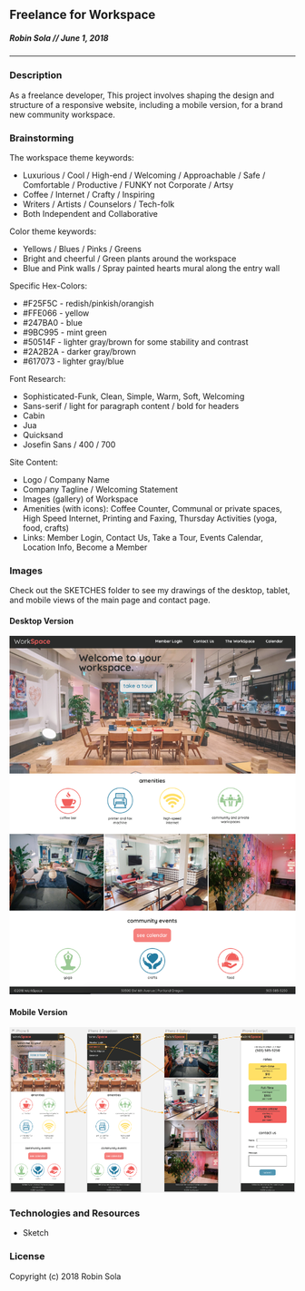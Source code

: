 ## Freelance for Workspace
##### Robin Sola // June 1, 2018
---
### Description

As a freelance developer, This project involves shaping the design and structure of a responsive website, including a mobile version, for a brand new community workspace.

### Brainstorming

The workspace theme keywords:
* Luxurious / Cool / High-end / Welcoming / Approachable / Safe / Comfortable / Productive / FUNKY not Corporate / Artsy
* Coffee / Internet / Crafty / Inspiring
* Writers / Artists / Counselors / Tech-folk
* Both Independent and Collaborative

Color theme keywords:
* Yellows / Blues / Pinks / Greens
* Bright and cheerful / Green plants around the workspace
* Blue and Pink walls / Spray painted hearts mural along the entry wall

Specific Hex-Colors:
* #F25F5C - redish/pinkish/orangish
* #FFE066 - yellow
* #247BA0 - blue
* #9BC995 - mint green
* #50514F - lighter gray/brown for some stability and contrast
* #2A2B2A - darker gray/brown
* #617073 - lighter gray/blue

Font Research:
* Sophisticated-Funk, Clean, Simple, Warm, Soft, Welcoming
* Sans-serif / light for paragraph content / bold for headers
* Cabin
* Jua
* Quicksand
* Josefin Sans / 400 / 700

Site Content:
* Logo / Company Name
* Company Tagline / Welcoming Statement
* Images (gallery) of Workspace
* Amenities (with icons): Coffee Counter, Communal or private spaces, High Speed Internet, Printing and Faxing, Thursday Activities (yoga, food, crafts)
* Links: Member Login, Contact Us, Take a Tour, Events Calendar, Location Info, Become a Member

### Images

Check out the SKETCHES folder to see my drawings of the desktop, tablet, and mobile views of the main page and contact page.

#### Desktop Version

![desktop user interface](wireframes/desktop_screenshot.png)

#### Mobile Version

![mobile user interface](wireframes/mobile_screenshot.png)

### Technologies and Resources

* Sketch

### License

Copyright (c) 2018 Robin Sola
